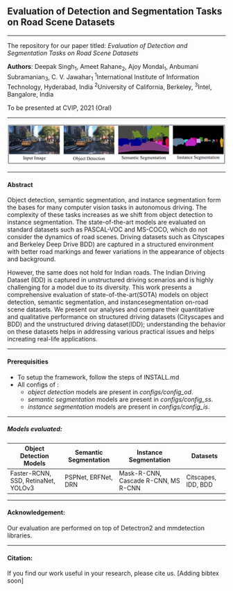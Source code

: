 ## Evaluation of Detection and Segmentation Tasks on Road Scene Datasets
------------
The repository for our paper titled: *Evaluation of Detection and Segmentation Tasks on Road Scene Datasets*

**Authors**:  Deepak Singh<sub>1</sub>,  Ameet Rahane<sub>2</sub>,  Ajoy Mondal<sub>1</sub>, Anbumani Subramanian<sub>3</sub>,  C. V. Jawahar<sub>1</sub>
<sup>1</sup>International Institute of Information Technology, Hyderabad, India <sup>2</sup>University of California, Berkeley,  <sup>3</sup>Intel, Bangalore, India

To be presented at CVIP, 2021 (Oral)

------------
<p align="center">
    <img src="https://github.com/deepakksingh/Eval_of_Det_and_Seg_Tasks/blob/main/res/github_cvip_readme.png">
</p>



------------
#### Abstract
Object detection, semantic segmentation, and instance segmentation form the bases for many computer vision tasks in autonomous driving. The complexity of these tasks increases as we shift from object detection to instance segmentation. The state-of-the-art models are evaluated on standard datasets such as PASCAL-VOC and MS-COCO, which do not consider the dynamics of road scenes. Driving datasets such as Cityscapes and Berkeley Deep Drive BDD) are captured in a structured environment with better road markings and fewer variations in the appearance of objects and background. 

However, the same does not hold for Indian roads. The Indian Driving Dataset (IDD) is captured in unstructured driving scenarios and is highly challenging for a model due to its diversity. This work presents a comprehensive evaluation of state-of-the-art(SOTA) models on object detection, semantic segmentation, and instancesegmentation on-road scene datasets. We present our analyses and compare their quantitative and qualitative performance on structured driving datasets (Cityscapes and BDD) and the unstructured driving dataset(IDD); understanding the behavior on these datasets helps in addressing various practical issues and helps increating real-life applications.

---
#### Prerequisities
- To setup the framework, follow the steps of INSTALL.md
- All configs of :
    - *object detection* models are present in *configs/config_od*.
    - *semantic segmentation* models are present in *configs/config_ss*.
    - *instance segmentation* models are present in *configs/config_is*.
---
##### Models evaluated:
| Object Detection Models  |  Semantic Segmentation | Instance Segmentation   | Datasets|
| ------------ | ------------ | ------------ | ------------ |
|Faster-RCNN, SSD, RetinaNet, YOLOv3   | PSPNet, ERFNet, DRN   | Mask-R-CNN, Cascade R-CNN,  MS R-CNN  | Citscapes, IDD, BDD

---
#### Acknowledgement:
Our evaluation are performed on top of Detectron2 and mmdetection libraries.

---
#### Citation:
If you find our work useful in your research, please cite us.
[Adding bibtex soon]



